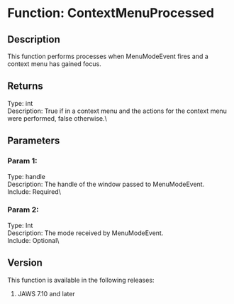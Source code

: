 # Function: ContextMenuProcessed

## Description

This function performs processes when MenuModeEvent fires and a context
menu has gained focus.

## Returns

Type: int\
Description: True if in a context menu and the actions for the context
menu were performed, false otherwise.\

## Parameters

### Param 1:

Type: handle\
Description: The handle of the window passed to MenuModeEvent.\
Include: Required\

### Param 2:

Type: Int\
Description: The mode received by MenuModeEvent.\
Include: Optional\

## Version

This function is available in the following releases:

1.  JAWS 7.10 and later
